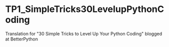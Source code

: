 # TP1_SimpleTricks30LevelupPythonCoding
Translation for "30 Simple Tricks to Level Up Your Python Coding" blogged at BetterPython
